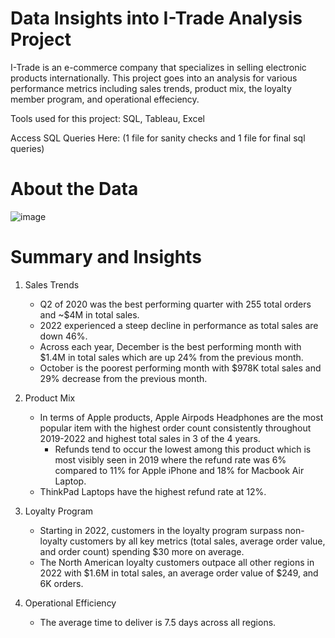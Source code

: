 # Data Insights into I-Trade Analysis Project
I-Trade is an e-commerce company that specializes in selling electronic products internationally. This project goes into an analysis for various performance metrics including sales trends, product mix, the loyalty member program, and operational effeciency.

Tools used for this project: SQL, Tableau, Excel

Access SQL Queries Here: (1 file for sanity checks and 1 file for final sql queries)

# About the Data

![image](https://github.com/Allizae/Portfolio/assets/139420330/a36b97e8-57d9-4ab7-a329-0b6dab98a710)

# Summary and Insights
1. Sales Trends
   - Q2 of 2020 was the best performing quarter with 255 total orders and ~$4M in total sales.
   - 2022 experienced a steep decline in performance as total sales are down 46%.
   - Across each year, December is the best performing month with $1.4M in total sales which are up 24% from the previous month.
   - October is the poorest performing month with $978K total sales and 29% decrease from the previous month.
     
3. Product Mix
   - In terms of Apple products, Apple Airpods Headphones are the most popular item with the highest order count consistently throughout 2019-2022 and highest total sales in 3 of the 4 years.
      - Refunds tend to occur the lowest among this product which is most visibly seen in 2019 where the refund rate was 6% compared to 11% for Apple iPhone and 18% for Macbook Air Laptop.
   - ThinkPad Laptops have the highest refund rate at 12%.
     
4. Loyalty Program
   - Starting in 2022, customers in the loyalty program surpass non-loyalty customers by all key metrics (total sales, average order value, and order count) spending $30 more on average.
   - The North American loyalty customers outpace all other regions in 2022 with $1.6M in total sales, an average order value of $249, and 6K orders.
     
5. Operational Efficiency
   - The average time to deliver is 7.5 days across all regions.

